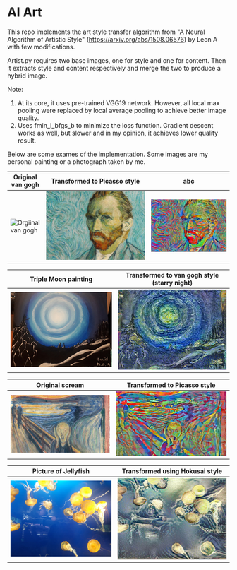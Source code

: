 # AI Art

This repo implements the art style transfer algorithm from "A Neural Algorithm of Artistic Style" (https://arxiv.org/abs/1508.06576) by Leon A with few modifications. 

Artist.py requires two base images, one for style and one for content. Then it extracts style and content respectively and merge the two to produce a hybrid image.

Note:
1. At its core, it uses pre-trained VGG19 network. However, all local max pooling were replaced by local average pooling to achieve better image quality.
2. Uses fmin_l_bfgs_b to minimize the loss function. Gradient descent works as well, but slower and in my opinion, it achieves lower quality result.

Below are some exames of the implementation. Some images are my personal painting or a photograph taken by me.




Original van gogh | Transformed to Picasso style | abc
----------- | ------------ | ------------
![Orgiinal van gogh](<img src="https://github.com/Davidnh8/artAI/blob/master/images/vangogh.jpg">) | ![Original van gogh](https://github.com/Davidnh8/artAI/blob/master/images/vangogh.jpg) | ![Trnasformed to Picasso style](https://github.com/Davidnh8/artAI/blob/master/vangogh_picasso.jpg)

Triple Moon painting | Transformed to van gogh style (starry night)
----------- | ------------
![triple moon painting](https://github.com/Davidnh8/artAI/blob/master/images/triple_moon.jpg) | ![transformed to van gogh](https://github.com/Davidnh8/artAI/blob/master/triple_moon-gogh-iter%3D30.jpg)

Original scream | Transformed to Picasso style
----------- | ------------
![scream](https://github.com/Davidnh8/artAI/blob/master/images/scream.jpg) | ![Trnasformed to Picasso style](https://github.com/Davidnh8/artAI/blob/master/scream-picasso-iter%3D30.jpg)

Picture of Jellyfish | Transformed using Hokusai style
----------- | ------------
![Jelly fish](https://github.com/Davidnh8/artAI/blob/master/images/jellyfish2.jpg) | ![Jellyfish Hokusai](https://github.com/Davidnh8/artAI/blob/master/jellyfish2-Hokusai-iter%3D30.jpg)
